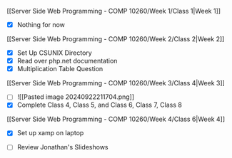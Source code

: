 [[Server Side Web Programming - COMP 10260/Week 1/Class 1|Week 1]]

- [x] Nothing for now

[[Server Side Web Programming - COMP 10260/Week 2/Class 2|Week 2]]

- [x] Set Up CSUNIX Directory
- [x] Read over php.net documentation
- [x] Multiplication Table Question

[[Server Side Web Programming - COMP 10260/Week 3/Class 4|Week 3]]

- [ ] ![[Pasted image 20240922211704.png]]
- [x] Complete Class 4, Class 5, and Class 6, Class 7, Class 8

[[Server Side Web Programming - COMP 10260/Week 4/Class 6|Week 4]]

- [x] Set up xamp on laptop
- [ ] Review Jonathan's Slideshows

